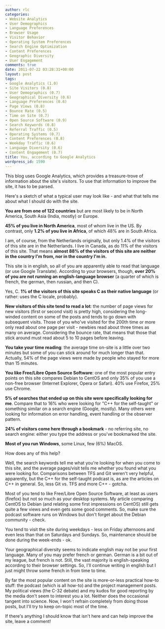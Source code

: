 ```yaml
---
author: rlc
categories:
- Website Analytics
- User Demographics
- Language Preferences
- Browser Usage
- Visitor Behavior
- Operating System Preferences
- Search Engine Optimization
- Content Preferences
- Geographic Diversity
- User Engagement
comments: true
date: 2011-07-22 03:28:31+00:00
layout: post
tags:
- Google Analytics (1.0)
- Site Visitors (0.8)
- User Demographics (0.7)
- Geographical Diversity (0.6)
- Language Preferences (0.6)
- Page Views (0.8)
- Bounce Rate (0.5)
- Time on Site (0.7)
- Open Source Software (0.9)
- Search Keywords (0.8)
- Referral Traffic (0.5)
- Operating Systems (0.7)
- Content Preferences (0.8)
- Weekday Traffic (0.6)
- Language Diversity (0.6)
- Content Engagement (0.7)
title: You, according to Google Analytics
wordpress_id: 1590
---
```


This blog uses Google Analytics, which provides a treasure-trove of information about the site's visitors. To use that information to improve the site, it has to be parsed.

Here's a sketch of what a typical user may look like - and what that tells me about what I should do with the site.<!--more-->

**You are from one of 122 countries** but are most likely to be in North America, South Asia (India, mostly) or Europe.

**45% of you live in North America**, most of whom live in the US. By contrast, only **1.2% of you live in Africa**, of which 48% are in South Africa.

I am, of course, from the Netherlands originally, but only 1.4% of the visitors of this site are in the Netherlands. I live in Canada, as do 11% of the visitors of this site. That means **almost 88% of the visitors of this site are neither in the country I'm from, nor in the country I'm in.**

This site is in english, so all of you are apparently able to read that language (or use Google Translate). According to your browsers, though, **over 20% of you are not running an english-language browser** (a quarter of which is french, the german, then russian, and then C).

Yes, C. **1% of the visitors of this site speaks C as their native language** (or rather: uses the C locale, probably).

**New visitors of this site tend to read a lot**: the number of page views for new visitors (first or second visit) is pretty high, considering the long-winded content on some of the posts and tends to go down with subsequent visits. Those of you who've visited for the 200th time or more only read about one page per visit - newbies read about three times as many on average. Considering the bounce rate, that means that those that stick around must read about 5 to 10 pages before leaving.

**You take your time reading**: the average time on-site is a little over two minutes but some of you can stick around for much longer than that. Actually, 54% of the page views were made by people who stayed for more than 15 minutes.

**You like Free/Libre Open Source Software**: one of the most popular entry points on this site compares Debian to CentOS and only 35% of you use a non-free browser (Internet Explorer, Opera or Safari). 40% use Firefox, 25% use Chrome.

**5% of searches that ended up on this site were specifically looking for me**. Compare that to 16% who were looking for "C++ for the self-taught" or something similar on a search engine (Google, mostly). Many others were looking for information on error handling, event handling or the observer pattern.

**24% of visitors come here through a bookmark** - no referring site, no search engine: either you type the address or you've bookmarked the site.

**Most of you run Windows**, some Linux, few (6%) MacOS.

How does any of this help?

Well, the search keywords tell me what you're looking for when you come to this site, and the average pages/visit tells me whether you found what you were looking for. Comparisons between TFS and Git weren't very helpful, apparently, but the C++ for the self-taught podcast is, as are the articles on C++ in general. So, less Git vs. TFS and more C++ - gotcha.

Most of you tend to like Free/Libre Open Source Software, at least as users (firefox) but not so much as your desktop systems. My article comparing CentOS to Debian (and relating some first impressions on CentOS) still gets quite a few views and even gets some good comments. So, make sure the podcast software runs on Windows but don't forget about the Debian community - check.

You tend to visit the site during weekdays - less on Friday afternoons and even less than that on Saturdays and Sundays. So, maintenance should be done during the week-ends - ok.

Your geographical diversity seems to indicate english may not be your first language. Many of you may prefer french or german. German is a bit out of my league, but french is not. Still, the vast majority is english-speaking according to their browser settings. So, I'll continue writing in english but I just might throw some french in from time to time.

By far the most popular content on the site is more-or-less practical how-to stuff: the podcast (which is all how-to) and the project management posts. My political views (the C-32 debate) and my kudos for good reporting by the media don't seem to interest you a lot. Neither does the occasional tangent into science. Now, I won't refrain completely from doing those posts, but I'll try to keep on-topic most of the time.

If there's anything I should know that isn't here and can help improve the site, leave a comment!